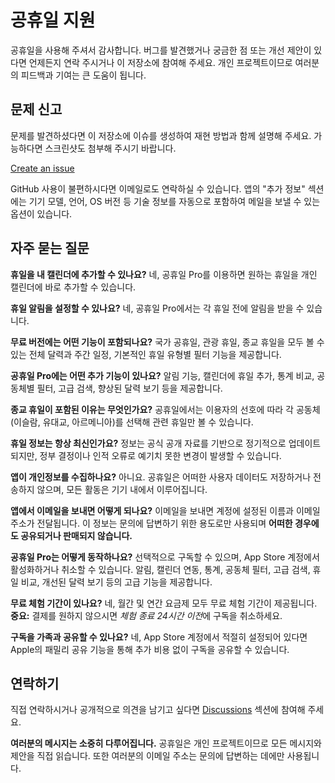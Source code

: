 # 공휴일 지원

공휴일을 사용해 주셔서 감사합니다. 버그를 발견했거나 궁금한 점 또는 개선 제안이 있다면 언제든지 연락 주시거나 이 저장소에 참여해 주세요. 개인 프로젝트이므로 여러분의 피드백과 기여는 큰 도움이 됩니다.

## 문제 신고

문제를 발견하셨다면 이 저장소에 이슈를 생성하여 재현 방법과 함께 설명해 주세요. 가능하다면 스크린샷도 첨부해 주시기 바랍니다.

[Create an issue](https://github.com/lucasditomase/feriados/issues/new?title=Problem%20with%20공휴일%20App&body=Describe%20the%20issue%20you%E2%80%99re%20experiencing%20below%3A%0A%0A-%20Device%3A%20%0A-%20iOS%20version%3A%20%0A-%20App%20version%3A%20%0A-%20Steps%20to%20reproduce%3A%0A%0A(Optional)%20Attach%20a%20screenshot%20or%20recording%20if%20you%20can.)

GitHub 사용이 불편하시다면 이메일로도 연락하실 수 있습니다. 앱의 "추가 정보" 섹션에는 기기 모델, 언어, OS 버전 등 기술 정보를 자동으로 포함하여 메일을 보낼 수 있는 옵션이 있습니다.

## 자주 묻는 질문

**휴일을 내 캘린더에 추가할 수 있나요?**
네, 공휴일 Pro를 이용하면 원하는 휴일을 개인 캘린더에 바로 추가할 수 있습니다.

**휴일 알림을 설정할 수 있나요?**
네, 공휴일 Pro에서는 각 휴일 전에 알림을 받을 수 있습니다.

**무료 버전에는 어떤 기능이 포함되나요?**
국가 공휴일, 관광 휴일, 종교 휴일을 모두 볼 수 있는 전체 달력과 주간 일정, 기본적인 휴일 유형별 필터 기능을 제공합니다.

**공휴일 Pro에는 어떤 추가 기능이 있나요?**
알림 기능, 캘린더에 휴일 추가, 통계 비교, 공동체별 필터, 고급 검색, 향상된 달력 보기 등을 제공합니다.

**종교 휴일이 포함된 이유는 무엇인가요?**
공휴일에서는 이용자의 선호에 따라 각 공동체(이슬람, 유대교, 아르메니아)를 선택해 관련 휴일만 볼 수 있습니다.

**휴일 정보는 항상 최신인가요?**
정보는 공식 공개 자료를 기반으로 정기적으로 업데이트되지만, 정부 결정이나 인적 오류로 예기치 못한 변경이 발생할 수 있습니다.

**앱이 개인정보를 수집하나요?**
아니요. 공휴일은 어떠한 사용자 데이터도 저장하거나 전송하지 않으며, 모든 활동은 기기 내에서 이루어집니다.

**앱에서 이메일을 보내면 어떻게 되나요?**
이메일을 보내면 계정에 설정된 이름과 이메일 주소가 전달됩니다. 이 정보는 문의에 답변하기 위한 용도로만 사용되며 **어떠한 경우에도 공유되거나 판매되지 않습니다.**

**공휴일 Pro는 어떻게 동작하나요?**
선택적으로 구독할 수 있으며, App Store 계정에서 활성화하거나 취소할 수 있습니다. 알림, 캘린더 연동, 통계, 공동체 필터, 고급 검색, 휴일 비교, 개선된 달력 보기 등의 고급 기능을 제공합니다.

**무료 체험 기간이 있나요?**
네, 월간 및 연간 요금제 모두 무료 체험 기간이 제공됩니다. **중요:** 결제를 원하지 않으시면 *체험 종료 24시간 이전*에 구독을 취소하세요.

**구독을 가족과 공유할 수 있나요?**
네, App Store 계정에서 적절히 설정되어 있다면 Apple의 패밀리 공유 기능을 통해 추가 비용 없이 구독을 공유할 수 있습니다.

## 연락하기

직접 연락하시거나 공개적으로 의견을 남기고 싶다면 [Discussions](https://github.com/lucasditomase/feriados/discussions) 섹션에 참여해 주세요.

**여러분의 메시지는 소중히 다루어집니다.** 공휴일은 개인 프로젝트이므로 모든 메시지와 제안을 직접 읽습니다. 또한 여러분의 이메일 주소는 문의에 답변하는 데에만 사용됩니다.
